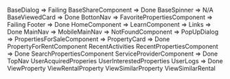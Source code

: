 BaseDialog => Failing
BaseShareComponent => Done
BaseSpinner => N/A
BaseViewedCard => Done
BottonNav => 
FavoritePropertiesComponent => Failing
Footer => Done
HomeComponent => 
LearnComponent => 
Links => Done
MainNav => 
MobileMainNav => 
NotFoundComponent => 
PopUpDialog => 
PropertiesForSaleComponent => 
PropertyCard => Done
PropertyForRentComponent
RecentActivities
RecentPropertiesComponent => Done
SearchPropertiesComponent
ServiceProviderComponent => Done
TopNav
UserAcquiredProperies
UserInterestedProperties
UserLogs => Done
ViewProperty
ViewRentalProperty
ViewSimilarProperty
ViewSimilarRental